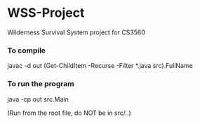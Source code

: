 # WSS-Project
Wilderness Survival System project for CS3560 

### To compile
javac -d out (Get-ChildItem -Recurse -Filter *.java src).FullName

### To run the program
java -cp out src.Main


(Run from the root file, do NOT be in src/..)
